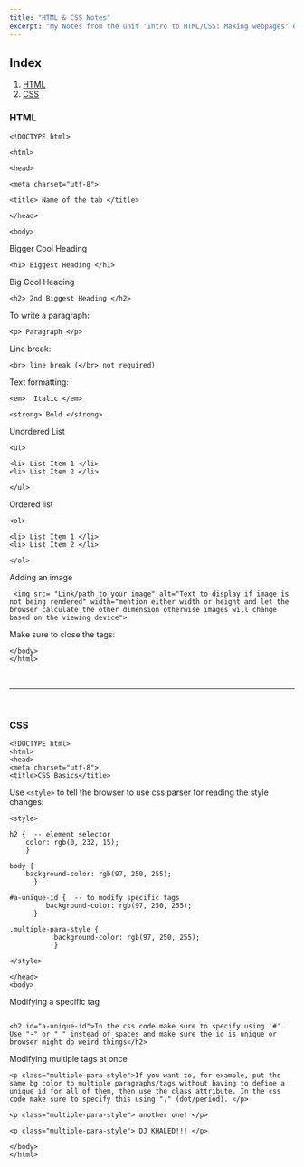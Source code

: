 ```yaml
---
title: "HTML & CSS Notes"
excerpt: "My Notes from the unit 'Intro to HTML/CSS: Making webpages' on Khan Academy"
---
```



## Index
1. [HTML](#html)
2. [CSS](#css)

### HTML
```
<!DOCTYPE html>
```
```
<html>

<head>

<meta charset="utf-8">

<title> Name of the tab </title>  

</head>

<body>
```

Bigger Cool Heading
```
<h1> Biggest Heading </h1>
```
Big Cool Heading
```
<h2> 2nd Biggest Heading </h2>
```
To write a paragraph:
```
<p> Paragraph </p>
```
Line break:
```
<br> line break (</br> not required)
```
Text formatting:
```
<em>  Italic </em>

<strong> Bold </strong>
```
Unordered List
```
<ul>  

<li> List Item 1 </li>
<li> List Item 2 </li>

</ul>
```
Ordered list
```
<ol>

<li> List Item 1 </li>
<li> List Item 2 </li>

</ol>
```
Adding an image
```
 <img src= "Link/path to your image" alt="Text to display if image is not being rendered" width="mention either width or height and let the browser calculate the other dimension otherwise images will change based on the viewing device">
```
Make sure to close the tags:
```
</body>
</html>
```

<br>

---

<br>

### CSS

```
<!DOCTYPE html>
<html>
<head>
<meta charset="utf-8">
<title>CSS Basics</title>
```

Use `<style>` to tell the browser to use css parser for reading the style changes:

```
<style>

h2 {  -- element selector
    color: rgb(0, 232, 15);
    }  

body {
    background-color: rgb(97, 250, 255);
      }

#a-unique-id {  -- to modify specific tags
         background-color: rgb(97, 250, 255);
      }

.multiple-para-style {
           background-color: rgb(97, 250, 255);
           }

</style>

</head>
<body>
```

Modifying a specific tag
```

<h2 id="a-unique-id">In the css code make sure to specify using '#'. Use "-" or "_" instead of spaces and make sure the id is unique or browser might do weird things</h2>
```

Modifying multiple tags at once
```
<p class="multiple-para-style">If you want to, for example, put the same bg color to multiple paragraphs/tags without having to define a unique id for all of them, then use the class attribute. In the css code make sure to specify this using "." (dot/period). </p>

<p class="multiple-para-style"> another one! </p>

<p class="multiple-para-style"> DJ KHALED!!! </p>
```
```
</body>
</html>
``` 
